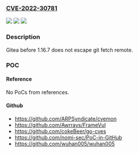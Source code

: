 ### [CVE-2022-30781](https://cve.mitre.org/cgi-bin/cvename.cgi?name=CVE-2022-30781)
![](https://img.shields.io/static/v1?label=Product&message=n%2Fa&color=blue)
![](https://img.shields.io/static/v1?label=Version&message=n%2Fa&color=blue)
![](https://img.shields.io/static/v1?label=Vulnerability&message=n%2Fa&color=brighgreen)

### Description

Gitea before 1.16.7 does not escape git fetch remote.

### POC

#### Reference
No PoCs from references.

#### Github
- https://github.com/ARPSyndicate/cvemon
- https://github.com/Awrrays/FrameVul
- https://github.com/cokeBeer/go-cves
- https://github.com/nomi-sec/PoC-in-GitHub
- https://github.com/wuhan005/wuhan005

